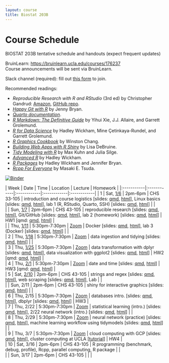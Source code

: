 ```yaml
---
layout: course
title: Biostat 203B
---
```


# Course Schedule

BIOSTAT 203B tentative schedule and handouts (expect frequent updates)

BruinLearn: <https://bruinlearn.ucla.edu/courses/176237>  
Course announcements will be sent via BruinLearn. 

Slack channel (required): fill out [this form](https://forms.gle/eC6RNTGoQTFNt1Jd8) to join.  

Recommended readings:  

* _Reproducible Research with R and RStudio_ (3rd ed) by Christopher Gandrud: [Amazon](https://www.amazon.com/Reproducible-Research-RStudio-Chapman-Hall-dp-0367144026/dp/0367144026/ref=dp_ob_title_bk), [GitHub repo](https://github.com/christophergandrud/Rep-Res-Book).  
* [_Happy Git with R_](http://happygitwithr.com) by Jenny Bryan.  
* [_Quarto documentation_](https://quarto.org/docs/guide/).  
* [_R Markdown: The Definitive Guide_](https://bookdown.org/yihui/rmarkdown/) by Yihui Xie, J.J. Allaire, and Garrett Grolemund.  
* [_R for Data Science_](https://r4ds.hadley.nz/) by Hadley Wickham, Mine Çetinkaya-Rundel, and Garrett Grolemund.  
* [_R Graphics Cookbook_](https://r-graphics.org) by Winston Chang.   
* [_Building Web Apps with R Shiny_](https://debruine.github.io/shinyintro) by Lisa DeBruine.  
* [_Tidy Modeling with R_](https://www.tmwr.org/) by Max Kuhn and Julia Silge.  
* [_Advanced R_](https://adv-r.hadley.nz/) by Hadley Wickham.  
* [_R Packages_](https://r-pkgs.org/) by Hadley Wickham and Jennifer Bryan.  
* [_Rcpp For Everyone_](https://teuder.github.io/rcpp4everyone_en/) by Masaki E. Tsuda.  

[![Binder](https://mybinder.org/badge_logo.svg)](https://mybinder.org/v2/gh/ucla-biostat-203b/2024winter/main?urlpath=rstudio)

| Week | Date | Time | Location | Lecture | Homework |
|:-----------|:------------|:------------|:------------|:------------|
| 1 | Sat, [1/6](https://ucla-biostat-203b.github.io/2024winter/biostat203bwinter2024lec80/2024/01/06/lec80.html) | 2pm-6pm | CHS 33-105 | introduction and course logistics \[slides: [qmd](https://raw.githubusercontent.com/ucla-biostat-203b/2024winter/main/slides/01-intro/intro.qmd), [html](../slides/01-intro/intro.html)\], Linux basics \[slides: [qmd](https://raw.githubusercontent.com/ucla-biostat-203b/2024winter/main/slides/02-linux/linux.qmd), [html](../slides/02-linux/linux.html)\], lab 1 (R, RStudio, Quarto, SSH) \[slides: [qmd](https://raw.githubusercontent.com/ucla-biostat-203b/2024winter/main/labs/lab01/lab01.qmd), [html](../labs/lab01/lab01.html)\] | |   
|   | Sun, [1/7](https://ucla-biostat-203b.github.io/2024winter/biostat203bwinter2024lec80/2024/01/07/lec80.html) | 2pm-6pm | CHS 43-105 | reproducible research \[slides: [qmd](https://raw.githubusercontent.com/ucla-biostat-203b/2024winter/main/slides/03-repres/repres.qmd), [html](../slides/03-repres/repres.html)\], Git/GitHub \[slides: [qmd](https://raw.githubusercontent.com/ucla-biostat-203b/2024winter/main/slides/04-git/git.qmd), [html](../slides/04-git/git.html)\], lab 2 (homework) \[slides: [qmd](https://raw.githubusercontent.com/ucla-biostat-203b/2024winter/main/labs/lab02/lab02.qmd), [html](../labs/lab02/lab02.html)\] | HW1 \[qmd: [qmd](https://raw.githubusercontent.com/ucla-biostat-203b/2024winter/main/hw/hw1/hw1.qmd), [html](../hw/hw1/hw1.html)\] |   
|   | Thu, [1/11](https://ucla-biostat-203b.github.io/2024winter/biostat203bwinter2024lec80/2024/01/11/lec80.html) | 5:30pm-7:30pm | [Zoom](https://ucla.zoom.us/j/97770904876) | Docker \[slides: [qmd](https://raw.githubusercontent.com/ucla-biostat-203b/2024winter/main/slides/19-docker/docker.qmd), [html](../slides/19-docker/docker.html)\], lab 3 (Docker) \[slides: [qmd](https://raw.githubusercontent.com/ucla-biostat-203b/2024winter/main/labs/lab03/lab03.qmd), [html](../labs/lab03/lab03.html)\] | |   
| 2 | Thu, [1/18](https://ucla-biostat-203b.github.io/2024winter/biostat203bwinter2024lec80/2024/01/18/lec80.html) | 5:30pm-7:30pm | [Zoom](https://ucla.zoom.us/j/97770904876) | data ingestion and tidying \[slides: [qmd](https://raw.githubusercontent.com/ucla-biostat-203b/2024winter/main/slides/05-tidy/tidy.qmd), [html](../slides/05-tidy/tidy.html)\] | |    
| 3 | Thu, [1/25](https://ucla-biostat-203b.github.io/2024winter/biostat203bwinter2024lec80/2024/01/25/lec80.html) | 5:30pm-7:30pm | [Zoom](https://ucla.zoom.us/j/97770904876) | data transformation with dplyr \[slides: [qmd](https://raw.githubusercontent.com/ucla-biostat-203b/2024winter/main/slides/07-dplyr/dplyr.qmd), [html](../slides/07-dplyr/dplyr.html)\], data visualization with ggplot2 \[slides: [qmd](https://raw.githubusercontent.com/ucla-biostat-203b/2024winter/main/slides/06-vis/ggplot2.qmd), [html](../slides/06-vis/ggplot2.html)\] | HW2 \[qmd: [qmd](https://raw.githubusercontent.com/ucla-biostat-203b/2024winter/main/hw/hw2/hw2.qmd), [html](../hw/hw2/hw2.html)\] |    
| 4 | Thu, [2/1](https://ucla-biostat-203b.github.io/2024winter/biostat203bwinter2024lec80/2024/02/01/lec80.html)  | 5:30pm-7:30pm | [Zoom](https://ucla.zoom.us/j/97770904876) | date and time \[slides: [qmd](https://raw.githubusercontent.com/ucla-biostat-203b/2024winter/main/slides/08-datetime/datetime.qmd), [html](../slides/08-datetime/datetime.html)\] | HW3 \[qmd: [qmd](https://raw.githubusercontent.com/ucla-biostat-203b/2024winter/main/hw/hw3/hw3.qmd), [html](../hw/hw2/hw3.html)\] |     
| 5 | Sat, [2/10](https://ucla-biostat-203b.github.io/2024winter/biostat203bwinter2024lec80/2024/02/10/lec80.html) | 2pm-6pm | CHS 43-105 | strings and regex \[slides: [qmd](https://raw.githubusercontent.com/ucla-biostat-203b/2024winter/main/slides/09-strings/stringr.qmd), [html](../slides/09-strings/stringr.html)\], web scraping \[slides: [qmd](https://raw.githubusercontent.com/ucla-biostat-203b/2024winter/main/slides/10-scraping/scraping.qmd), [html](../slides/10-scraping/scraping.html)\], Lab | |    
|   | Sun, 2/11 | 2pm-6pm | CHS 43-105 | shiny for interactive graphics \[slides: [qmd](https://raw.githubusercontent.com/ucla-biostat-203b/2024winter/main/slides/11-shiny/shiny.qmd), [html](../slides/11-shiny/shiny.html)\] | |   
| 6 | Thu, 2/15 | 5:30pm-7:30pm | [Zoom](https://ucla.zoom.us/j/97770904876) | databases intro. \[slides: [qmd](https://raw.githubusercontent.com/ucla-biostat-203b/2024winter/main/slides/12-dbplyr/dbintro.qmd), [html](../slides/12-dbplyr/dbintro.html)\], dbplyr \[slides: [qmd](https://raw.githubusercontent.com/ucla-biostat-203b/2024winter/main/slides/12-dbplyr/dbplyr.qmd), [html](../slides/12-dbplyr/dbplyr.html)\] | HW3 |    
| 7 | Thu, 2/22 | 5:30pm-7:30pm | [Zoom](https://ucla.zoom.us/j/97770904876) | statistical learning (intro.) \[slides: [qmd](https://raw.githubusercontent.com/ucla-biostat-203b/2024winter/main/slides/14-statlearn/statlearn.qmd), [html](../slides/14-statlearn/statlearn.html)\], 2/22 neural network (intro.) \[slides: [qmd](https://raw.githubusercontent.com/ucla-econ-425t/2024winter/main/slides/10-nn/nn.qmd), [html](https://ucla-econ-425t.github.io/2024winter/slides/10-nn/nn.html)\] | |   
| 8 | Thu, 2/29 | 5:30pm-7:30pm | [Zoom](https://ucla.zoom.us/j/97770904876) | neural network (practice) \[slides: [qmd](https://raw.githubusercontent.com/ucla-econ-425t/2024winter/main/slides/10-nn/nn_practice.qmd), [html](https://ucla-econ-425t.github.io/2024winter/slides/10-nn/nn_practice.html)\], machine learning workflow using tidymodels \[slides: [qmd](https://raw.githubusercontent.com/ucla-biostat-203b/2024winter/main/slides/18-tidymodels/tidymodels.qmd), [html](https://ucla-biostat-203b.github.io/2024winter/slides/18-tidymodels/tidymodels.html)\] | |    
| 9 | Thu, 3/7 | 5:30pm-7:30pm | [Zoom](https://ucla.zoom.us/j/97770904876) | cloud computing with GCP \[slides: [qmd](https://raw.githubusercontent.com/ucla-biostat-203b/2024winter/main/slides/13-gcp/gcp.qmd), [html](../slides/13-gcp/gcp.html)\], cluster computing at UCLA \[[tutorial](https://github.com/chris-german/Hoffman2Tutorials)\] | HW4 |   
| 10 | Sat, 3/16 | 2pm-6pm | CHS 43-105 | R programming (benchmark, debug, profile), Rcpp, parallel computing, R package | |   
|    | Sun, 3/17 | 2pm-6pm | CHS 43-105 |  | |   
